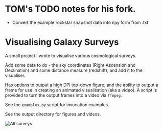 # TOM's TODO notes for his fork.
- Convert the example rockstar snapshot data into npy form from .txt

# Visualising Galaxy Surveys

A small project I wrote to visualise various cosmological surveys.

Add some data to do - the sky coordinates (Right Ascension and Declination)
and some distance measure (redshift), and add it to the visualiser.

Has options to output a high DPI top-down figure, and the ability to output
a frame for use in creating an animated visualisation (aka a video). A script is
provided to turn the output frames into a video via `ffmpeg`.

See the `examples.py` script for invocation examples.

See the output directory for figures and videos.

![All surveys](/output/all.png)
